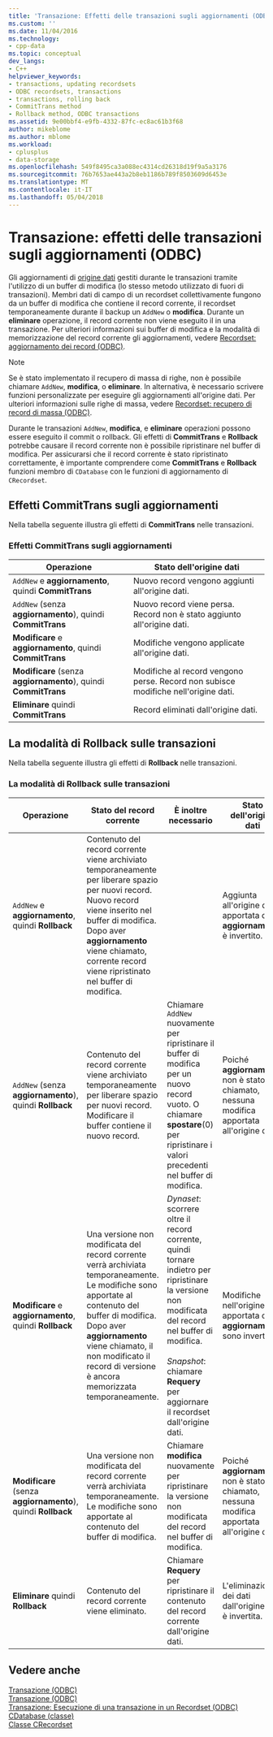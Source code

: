 ```yaml
---
title: 'Transazione: Effetti delle transazioni sugli aggiornamenti (ODBC) | Documenti Microsoft'
ms.custom: ''
ms.date: 11/04/2016
ms.technology:
- cpp-data
ms.topic: conceptual
dev_langs:
- C++
helpviewer_keywords:
- transactions, updating recordsets
- ODBC recordsets, transactions
- transactions, rolling back
- CommitTrans method
- Rollback method, ODBC transactions
ms.assetid: 9e00bbf4-e9fb-4332-87fc-ec8ac61b3f68
author: mikeblome
ms.author: mblome
ms.workload:
- cplusplus
- data-storage
ms.openlocfilehash: 549f8495ca3a088ec4314cd26318d19f9a5a3176
ms.sourcegitcommit: 76b7653ae443a2b8eb1186b789f8503609d6453e
ms.translationtype: MT
ms.contentlocale: it-IT
ms.lasthandoff: 05/04/2018
---
```

# <a name="transaction-how-transactions-affect-updates-odbc"></a>Transazione: effetti delle transazioni sugli aggiornamenti (ODBC)
Gli aggiornamenti di [origine dati](../../data/odbc/data-source-odbc.md) gestiti durante le transazioni tramite l'utilizzo di un buffer di modifica (lo stesso metodo utilizzato di fuori di transazioni). Membri dati di campo di un recordset collettivamente fungono da un buffer di modifica che contiene il record corrente, il recordset temporaneamente durante il backup un `AddNew` o **modifica**. Durante un **eliminare** operazione, il record corrente non viene eseguito il in una transazione. Per ulteriori informazioni sui buffer di modifica e la modalità di memorizzazione del record corrente gli aggiornamenti, vedere [Recordset: aggiornamento dei record (ODBC)](../../data/odbc/recordset-how-recordsets-update-records-odbc.md).  
  
> [!NOTE]
>  Se è stato implementato il recupero di massa di righe, non è possibile chiamare `AddNew`, **modifica**, o **eliminare**. In alternativa, è necessario scrivere funzioni personalizzate per eseguire gli aggiornamenti all'origine dati. Per ulteriori informazioni sulle righe di massa, vedere [Recordset: recupero di record di massa (ODBC)](../../data/odbc/recordset-fetching-records-in-bulk-odbc.md).  
  
 Durante le transazioni `AddNew`, **modifica**, e **eliminare** operazioni possono essere eseguito il commit o rollback. Gli effetti di **CommitTrans** e **Rollback** potrebbe causare il record corrente non è possibile ripristinare nel buffer di modifica. Per assicurarsi che il record corrente è stato ripristinato correttamente, è importante comprendere come **CommitTrans** e **Rollback** funzioni membro di `CDatabase` con le funzioni di aggiornamento di `CRecordset`.  
  
##  <a name="_core_how_committrans_affects_updates"></a> Effetti CommitTrans sugli aggiornamenti  
 Nella tabella seguente illustra gli effetti di **CommitTrans** nelle transazioni.  
  
### <a name="how-committrans-affects-updates"></a>Effetti CommitTrans sugli aggiornamenti  
  
|Operazione|Stato dell'origine dati|  
|---------------|---------------------------|  
|`AddNew` e **aggiornamento**, quindi **CommitTrans**|Nuovo record vengono aggiunti all'origine dati.|  
|`AddNew` (senza **aggiornamento**), quindi **CommitTrans**|Nuovo record viene persa. Record non è stato aggiunto all'origine dati.|  
|**Modificare** e **aggiornamento**, quindi **CommitTrans**|Modifiche vengono applicate all'origine dati.|  
|**Modificare** (senza **aggiornamento**), quindi **CommitTrans**|Modifiche al record vengono perse. Record non subisce modifiche nell'origine dati.|  
|**Eliminare** quindi **CommitTrans**|Record eliminati dall'origine dati.|  
  
##  <a name="_core_how_rollback_affects_updates"></a> La modalità di Rollback sulle transazioni  
 Nella tabella seguente illustra gli effetti di **Rollback** nelle transazioni.  
  
### <a name="how-rollback-affects-transactions"></a>La modalità di Rollback sulle transazioni  
  
|Operazione|Stato del record corrente|È inoltre necessario|Stato dell'origine dati|  
|---------------|------------------------------|-------------------|---------------------------|  
|`AddNew` e **aggiornamento**, quindi **Rollback**|Contenuto del record corrente viene archiviato temporaneamente per liberare spazio per nuovi record. Nuovo record viene inserito nel buffer di modifica. Dopo aver **aggiornamento** viene chiamato, corrente record viene ripristinato nel buffer di modifica.||Aggiunta all'origine dati apportata da **aggiornamento** è invertito.|  
|`AddNew` (senza **aggiornamento**), quindi **Rollback**|Contenuto del record corrente viene archiviato temporaneamente per liberare spazio per nuovi record. Modificare il buffer contiene il nuovo record.|Chiamare `AddNew` nuovamente per ripristinare il buffer di modifica per un nuovo record vuoto. O chiamare **spostare**(0) per ripristinare i valori precedenti nel buffer di modifica.|Poiché **aggiornamento** non è stato chiamato, nessuna modifica apportata all'origine dati.|  
|**Modificare** e **aggiornamento**, quindi **Rollback**|Una versione non modificata del record corrente verrà archiviata temporaneamente. Le modifiche sono apportate al contenuto del buffer di modifica. Dopo aver **aggiornamento** viene chiamato, il non modificato il record di versione è ancora memorizzata temporaneamente.|*Dynaset*: scorrere oltre il record corrente, quindi tornare indietro per ripristinare la versione non modificata del record nel buffer di modifica.<br /><br /> *Snapshot*: chiamare **Requery** per aggiornare il recordset dall'origine dati.|Modifiche nell'origine dati apportata da **aggiornamento** sono invertiti.|  
|**Modificare** (senza **aggiornamento**), quindi **Rollback**|Una versione non modificata del record corrente verrà archiviata temporaneamente. Le modifiche sono apportate al contenuto del buffer di modifica.|Chiamare **modifica** nuovamente per ripristinare la versione non modificata del record nel buffer di modifica.|Poiché **aggiornamento** non è stato chiamato, nessuna modifica apportata all'origine dati.|  
|**Eliminare** quindi **Rollback**|Contenuto del record corrente viene eliminato.|Chiamare **Requery** per ripristinare il contenuto del record corrente dall'origine dati.|L'eliminazione dei dati dall'origine dati è invertita.|  
  
## <a name="see-also"></a>Vedere anche  
 [Transazione (ODBC)](../../data/odbc/transaction-odbc.md)   
 [Transazione (ODBC)](../../data/odbc/transaction-odbc.md)   
 [Transazione: Esecuzione di una transazione in un Recordset (ODBC)](../../data/odbc/transaction-performing-a-transaction-in-a-recordset-odbc.md)   
 [CDatabase (classe)](../../mfc/reference/cdatabase-class.md)   
 [Classe CRecordset](../../mfc/reference/crecordset-class.md)